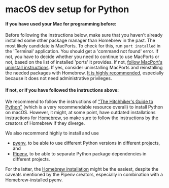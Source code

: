 # macOS dev setup for Python

#### If you have used your Mac for programming before:

Before following the instructions below, make sure that you haven't already installed some other package manager than Homebrew in the past. The most likely candidate is MacPorts. To check for this, run `port installed` in the 'Terminal' application. You should get a 'command not found' error. If not, you have to decide whether you need to continue to use MacPorts or not, based on the list of installed 'ports' it provides. If not, [follow MacPort's uninstall instructions](https://guide.macports.org/#installing.macports.uninstalling). If yes, consider uninstalling MacPorts and reinstalling the needed packages with Homebrew. [It is highly recommended](https://www.slant.co/versus/1588/1674/~macports_vs_homebrew), especially because it does not need administrative privileges.

#### If not, or if you have followed the instructions above:

We recommend to follow the instructions of ["The Hitchhiker's Guide to Python"](https://docs.python-guide.org/starting/install3/osx/) (which is a very recommendable resource overall) to install Python on macOS. However, it might, at some point, have outdated installations instructions for [Homebrew](https://brew.sh/), so make sure to follow the instructions by the creators of Homebrew if they diverge.

We also recommend highly to install and use 

* [pyenv](https://github.com/pyenv/pyenv#installation), to be able to use different Python versions in different projects, and
* [Pipenv](https://pipenv.pypa.io/en/latest/install/#installing-pipenv), to be able to separate Python package dependencies in different projects.

For the latter, the [Homebrew installation](https://pipenv.pypa.io/en/latest/install/#homebrew-installation-of-pipenv-discouraged) might be the easiest, despite the caveats mentioned by the Pipenv creators, especially in combination with a Homebrew-installed pyenv.